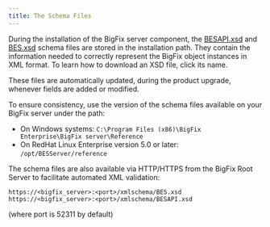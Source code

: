 ```yaml
---
title: The Schema Files
---
```


During the installation of the BigFix server component, the [BESAPI.xsd](/rest-api/besapi_xsd.html) and 
[BES.xsd](/rest-api/bes_xsd.html) schema files are stored in the installation path. 
They contain the information needed to correctly represent the BigFix object instances in XML format.
To learn how to download an XSD file, click its name.  

These files are automatically updated, during the product upgrade, whenever fields are added or modified.

To ensure consistency, use the version of the schema files available on your BigFix server under the path:

- On Windows systems: `C:\Program Files (x86)\BigFix Enterprise\BigFix server\Reference`
- On RedHat Linux Enterprise version 5.0 or later: `/opt/BESServer/reference`

The schema files are also available via HTTP/HTTPS from the BigFix Root Server to facilitate automated XML validation:

```
https://<bigfix_server>:<port>/xmlschema/BES.xsd
https://<bigfix_server>:<port>/xmlschema/BESAPI.xsd
```

(where port is 52311 by default)

